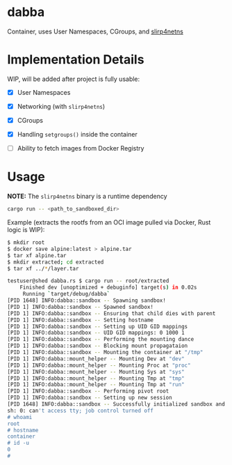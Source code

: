 # dabba

Container, uses User Namespaces, CGroups, and [slirp4netns](https://github.com/rootless-containers/slirp4netns)

# Implementation Details

WIP, will be added after project is fully usable:

- [x] User Namespaces

- [x] Networking (with `slirp4netns`)

- [x] CGroups

- [x] Handling `setgroups()` inside the container

- [ ] Ability to fetch images from Docker Registry

# Usage

**NOTE:** The `slirp4netns` binary is a runtime dependency

```sh
cargo run -- <path_to_sandboxed_dir>
```

Example (extracts the rootfs from an OCI image pulled via Docker, Rust logic is WIP):

```sh
$ mkdir root
$ docker save alpine:latest > alpine.tar
$ tar xf alpine.tar
$ mkdir extracted; cd extracted
$ tar xf ../*/layer.tar
```

```sh
testuser@shed dabba.rs $ cargo run -- root/extracted
    Finished dev [unoptimized + debuginfo] target(s) in 0.02s
     Running `target/debug/dabba`
[PID 1648] INFO:dabba::sandbox -- Spawning sandbox!
[PID 1] INFO:dabba::sandbox -- Spawned sandbox!
[PID 1] INFO:dabba::sandbox -- Ensuring that child dies with parent
[PID 1] INFO:dabba::sandbox -- Setting hostname
[PID 1] INFO:dabba::sandbox -- Setting up UID GID mappings
[PID 1] INFO:dabba::sandbox -- UID GID mappings: 0 1000 1
[PID 1] INFO:dabba::sandbox -- Performing the mounting dance
[PID 1] INFO:dabba::sandbox -- Blocking mount propagataion
[PID 1] INFO:dabba::sandbox -- Mounting the container at "/tmp"
[PID 1] INFO:dabba::mount_helper -- Mounting Dev at "dev"
[PID 1] INFO:dabba::mount_helper -- Mounting Proc at "proc"
[PID 1] INFO:dabba::mount_helper -- Mounting Sys at "sys"
[PID 1] INFO:dabba::mount_helper -- Mounting Tmp at "tmp"
[PID 1] INFO:dabba::mount_helper -- Mounting Tmp at "run"
[PID 1] INFO:dabba::sandbox -- Performing pivot root
[PID 1] INFO:dabba::sandbox -- Setting up new session
[PID 1648] INFO:dabba::sandbox -- Successfully initialized sandbox and entered user_cb()
sh: 0: can't access tty; job control turned off
# whoami
root
# hostname
container
# id -u
0
#
```

